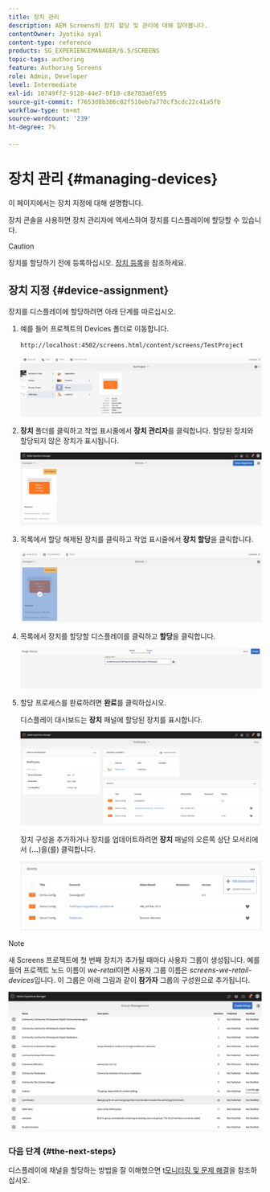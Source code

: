 ```yaml
---
title: 장치 관리
description: AEM Screens의 장치 할당 및 관리에 대해 알아봅니다.
contentOwner: Jyotika syal
content-type: reference
products: SG_EXPERIENCEMANAGER/6.5/SCREENS
topic-tags: authoring
feature: Authoring Screens
role: Admin, Developer
level: Intermediate
exl-id: 10749ff2-9128-44e7-9f10-c8e783a6f695
source-git-commit: f7653d8b386c02f510eb7a770cf3cdc22c41a5fb
workflow-type: tm+mt
source-wordcount: '239'
ht-degree: 7%

---
```


# 장치 관리 {#managing-devices}

이 페이지에서는 장치 지정에 대해 설명합니다.

장치 콘솔을 사용하면 장치 관리자에 액세스하여 장치를 디스플레이에 할당할 수 있습니다.

>[!CAUTION]
>
>장치를 할당하기 전에 등록하십시오. [장치 등록](device-registration.md)을 참조하세요.

## 장치 지정 {#device-assignment}

장치를 디스플레이에 할당하려면 아래 단계를 따르십시오.

1. 예를 들어 프로젝트의 Devices 폴더로 이동합니다.

   `http://localhost:4502/screens.html/content/screens/TestProject`

   ![chlimage_1-32](assets/chlimage_1-32.png)

1. **장치** 폴더를 클릭하고 작업 표시줄에서 **장치 관리자**&#x200B;를 클릭합니다. 할당된 장치와 할당되지 않은 장치가 표시됩니다.

   ![chlimage_1-33](assets/chlimage_1-33.png)

1. 목록에서 할당 해제된 장치를 클릭하고 작업 표시줄에서 **장치 할당**&#x200B;을 클릭합니다.

   ![chlimage_1-34](assets/chlimage_1-34.png)

1. 목록에서 장치를 할당할 디스플레이를 클릭하고 **할당**&#x200B;을 클릭합니다.

   ![chlimage_1-35](assets/chlimage_1-35.png)

1. 할당 프로세스를 완료하려면 **완료**&#x200B;를 클릭하십시오.


   디스플레이 대시보드는 **장치** 패널에 할당된 장치를 표시합니다.

   ![chlimage_1-37](assets/chlimage_1-37.png)

   장치 구성을 추가하거나 장치를 업데이트하려면 **장치** 패널의 오른쪽 상단 모서리에서 (**...**)을(를) 클릭합니다.

   ![chlimage_1-38](assets/chlimage_1-38.png)

>[!NOTE]
>
>새 Screens 프로젝트에 첫 번째 장치가 추가될 때마다 사용자 그룹이 생성됩니다.
>예를 들어 프로젝트 노드 이름이 *we-retail*&#x200B;이면 사용자 그룹 이름은 *screens-we-retail-devices*입니다.
>이 그룹은 아래 그림과 같이 **참가자** 그룹의 구성원으로 추가됩니다.

![chlimage_1-39](assets/chlimage_1-39.png)

### 다음 단계 {#the-next-steps}

디스플레이에 채널을 할당하는 방법을 잘 이해했으면 t[모니터링 및 문제 해결](monitoring-screens.md)을 참조하십시오.
